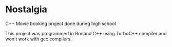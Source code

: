 # Nostalgia
C++ Movie booking project done during high school

This project was programmed in Borland C++ using TurboC++ compiler and won't work with gcc compilers.
